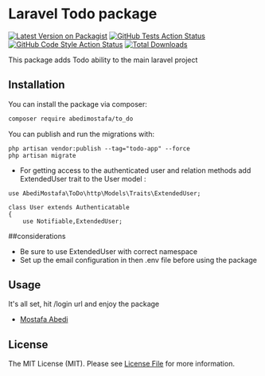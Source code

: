 # Laravel Todo package

[![Latest Version on Packagist](https://img.shields.io/packagist/v/abedimostafa/laravel-todo-package.svg?style=flat-square)](https://packagist.org/packages/abedimostafa/laravel-todo-package)
[![GitHub Tests Action Status](https://img.shields.io/github/workflow/status/abedimostafa/laravel-todo-package/run-tests?label=tests)](https://github.com/abedimostafa/laravel-todo-package/actions?query=workflow%3Arun-tests+branch%3Amain)
[![GitHub Code Style Action Status](https://img.shields.io/github/workflow/status/abedimostafa/laravel-todo-package/Check%20&%20fix%20styling?label=code%20style)](https://github.com/abedimostafa/laravel-todo-package/actions?query=workflow%3A"Check+%26+fix+styling"+branch%3Amain)
[![Total Downloads](https://img.shields.io/packagist/dt/abedimostafa/laravel-todo-package.svg?style=flat-square)](https://packagist.org/packages/abedimostafa/laravel-todo-package)

This package adds Todo ability to the main laravel project

## Installation

You can install the package via composer:

```bash
composer require abedimostafa/to_do
```

You can publish and run the migrations with:

```
php artisan vendor:publish --tag="todo-app" --force
php artisan migrate
```

- For getting access to the authenticated user and relation methods add ExtendedUser trait to the User model :

```
use AbediMostafa\ToDo\http\Models\Traits\ExtendedUser;

class User extends Authenticatable
{
    use Notifiable,ExtendedUser;
```

##considerations
- Be sure to use ExtendedUser with correct namespace
- Set up the email configuration in then .env file before using the package

## Usage

It's all set, hit /login url and enjoy the package

- [Mostafa Abedi](https://www.linkedin.com/in/mostafa-abedi-081785157/)

## License

The MIT License (MIT). Please see [License File](LICENSE.md) for more information.
